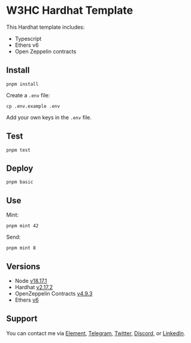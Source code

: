 # W3HC Hardhat Template

This Hardhat template includes:

-   Typescript
-   Ethers v6
-   Open Zeppelin contracts

## Install

```
pnpm install
```

Create a `.env` file:

```
cp .env.example .env
```

Add your own keys in the `.env` file.

## Test

```
pnpm test
```

## Deploy

```
pnpm basic
```

## Use

Mint:

```
pnpm mint 42
```

Send:

```
pnpm mint 8
```

## Versions

-   Node [v18.17.1](https://nodejs.org/uk/blog/release/v18.17.1/)
-   Hardhat [v2.17.2](https://github.com/NomicFoundation/hardhat/releases/tag/hardhat%402.17.2)
-   OpenZeppelin Contracts [v4.9.3](https://github.com/OpenZeppelin/openzeppelin-contracts/releases/tag/v4.9.3)
-   Ethers [v6](https://docs.ethers.org/v6/)

## Support

You can contact me via [Element](https://matrix.to/#/@julienbrg:matrix.org), [Telegram](https://t.me/julienbrg), [Twitter](https://twitter.com/julienbrg), [Discord](https://discordapp.com/users/julienbrg), or [LinkedIn](https://www.linkedin.com/in/julienberanger/).
